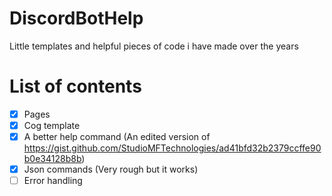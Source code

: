 # DiscordBotHelp
Little templates and helpful pieces of code i have made over the years

# List of contents
- [x] Pages
- [x] Cog template
- [x] A better help command (An edited version of https://gist.github.com/StudioMFTechnologies/ad41bfd32b2379ccffe90b0e34128b8b)
- [x] Json commands (Very rough but it works)
- [ ] Error handling
